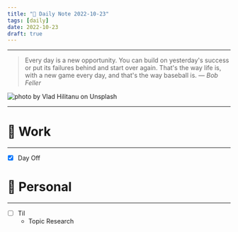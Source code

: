 ```yaml
---
title: "🥦 Daily Note 2022-10-23"
tags: [daily]
date: 2022-10-23
draft: true
---
```



---

> Every day is a new opportunity. You can build on yesterday's success or put its failures behind and start over again. That's the way life is, with a new game every day, and that's the way baseball is.
> — <cite>Bob Feller</cite>

![photo by Vlad Hilitanu on Unsplash](https://images.unsplash.com/photo-1593069567131-53a0614dde1d?crop=entropy&cs=tinysrgb&fm=jpg&ixid=MnwzNjM5Nzd8MHwxfHJhbmRvbXx8fHx8fHx8fDE2NjY1MTcyMjk&ixlib=rb-4.0.3&q=80&w=500&h=500)

---


# 💼 Work
---
- [x] Day Off


# 🌱 Personal
---
- [ ] Til
	-  Topic Research 

